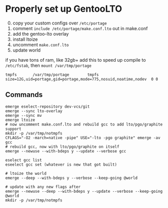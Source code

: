 # Properly set up GentooLTO

0. copy your custom configs over `/etc/portage`
1. comment `include /etc/portage/make.conf.lto` out in make.conf
2. add the gentoo-lto overlay
3. install ltoize
4. uncomment `make.conf.lto`
5. update world

if you have tons of ram, like 32gb+ add this to speed up compile to `/etc/fstab`, then `mount /var/tmp/portage`
```
tmpfs		/var/tmp/portage		tmpfs	size=12G,uid=portage,gid=portage,mode=775,nosuid,noatime,nodev	0 0
```

## Commands

```
emerge eselect-repository dev-vcs/git
emerge --sync lto-overlay
emerge --sync mv
emerge ltoize
# now uncomment make.conf.lto and rebuild gcc to add lto/pgo/graphite support
mkdir -p /var/tmp/notmpfs
CFLAGS="-O2 -march=native -pipe" USE="-lto -pgo graphite" emerge -av gcc
# rebuild gcc, now with lto/pgo/graphite on itself
emerge --newuse --with-bdeps y --update --verbose gcc

eselect gcc list
eseelect gcc set (whatever is new that got built)

# ltoize the world
emerge --deep --with-bdeps y --verbose --keep-going @world

# update with any new flags after
emerge --newuse --deep --with-bdeps y --update --verbose --keep-going @world
mkdir -p /var/tmp/notmpfs
```

